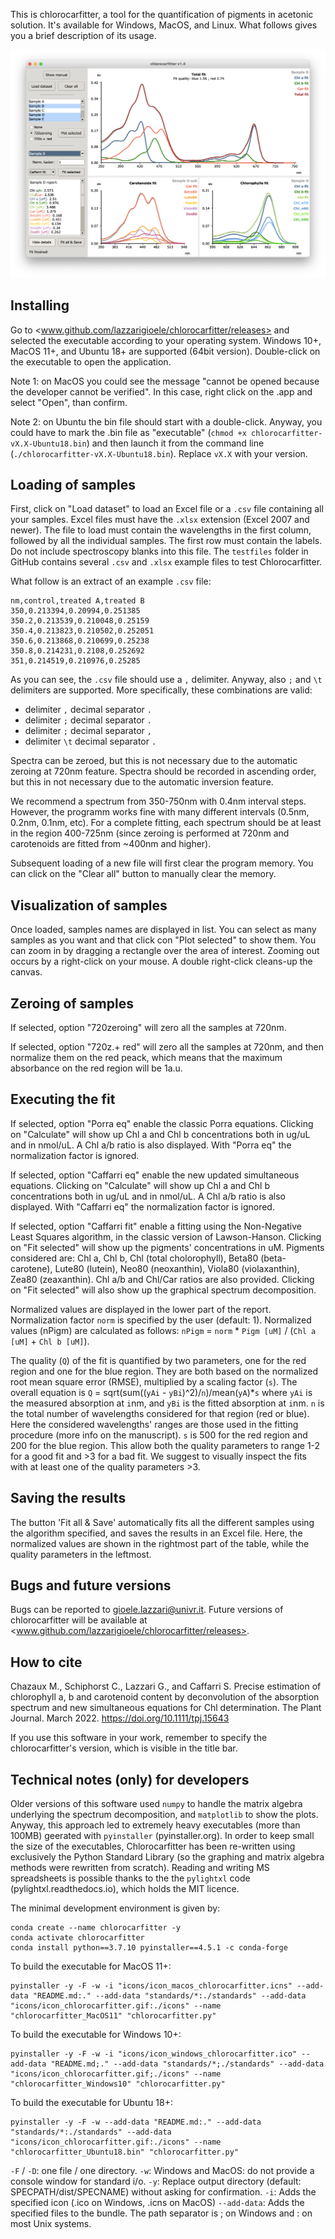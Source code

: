 This is chlorocarfitter, a tool for the quantification of pigments in acetonic solution. It's available for Windows, MacOS, and Linux. What follows gives you a brief description of its usage. 

![screenshot-v1.4.png](icons/screenshot-v1.4.png)

## Installing

Go to <www.github.com/lazzarigioele/chlorocarfitter/releases> and selected the executable according to your operating system. Windows 10+, MacOS 11+, and Ubuntu 18+ are supported (64bit version). Double-click on the executable to open the application. 

Note 1: on MacOS you could see the message "cannot be opened because the developer cannot be verified". In this case, right click on the .app and select "Open", than confirm. 

Note 2: on Ubuntu the bin file should start with a double-click. Anyway, you could have to mark the .bin file as "executable" (`chmod +x chlorocarfitter-vX.X-Ubuntu18.bin`) and then launch it from the command line (`./chlorocarfitter-vX.X-Ubuntu18.bin`). Replace `vX.X` with your version. 

## Loading of samples

First, click on "Load dataset" to load an Excel file or a `.csv` file containing all your samples. Excel files must have the `.xlsx` extension (Excel 2007 and newer). The file to load must contain the wavelengths in the first column, followed by all the individual samples. The first row must contain the labels. Do not include spectroscopy blanks into this file. The `testfiles` folder in GitHub contains several `.csv` and `.xlsx` example files to test Chlorocarfitter. 

What follow is an extract of an example `.csv` file:

    nm,control,treated A,treated B
    350,0.213394,0.20994,0.251385
    350.2,0.213539,0.210048,0.25159
    350.4,0.213823,0.210502,0.252051
    350.6,0.213868,0.210699,0.25238
    350.8,0.214231,0.2108,0.252692
    351,0.214519,0.210976,0.25285

As you can see, the `.csv` file should use a `,` delimiter. Anyway, also `;` and `\t` delimiters are supported. More specifically, these combinations are valid:
- delimiter `,` decimal separator `.` 
- delimiter `;` decimal separator `.`
- delimiter `;` decimal separator `,`
- delimiter `\t` decimal separator `.`

Spectra can be zeroed, but this is not necessary due to the automatic zeroing at 720nm feature. Spectra should be recorded in ascending order, but this in not necessary due to the automatic inversion feature. 

We recommend a spectrum from 350-750nm with 0.4nm interval steps. However, the programm works fine with many different intervals (0.5nm, 0.2nm, 0.1nm, etc). For a complete fitting, each spectrum should be at least in the region 400-725nm (since zeroing is performed at 720nm and carotenoids are fitted from ~400nm and higher).

Subsequent loading of a new file will first clear the program memory. You can click on the "Clear all" button to manually clear the memory. 

## Visualization of samples

Once loaded, samples names are displayed in list. You can select as many samples as you want and that click con "Plot selected" to show them. You can zoom in by dragging a rectangle over the area of interest. Zooming out occurs by a right-click on your mouse. A double right-click cleans-up the canvas.

## Zeroing of samples

If selected, option "720zeroing" will zero all the samples at 720nm.

If selected, option "720z.+ red" will zero all the samples at 720nm, and then normalize them on the red peack, which means that the maximum absorbance on the red region will be 1a.u.

## Executing the fit

If selected, option "Porra eq" enable the classic Porra equations. Clicking on "Calculate" will show up Chl a and Chl b concentrations both in ug/uL and in nmol/uL. A Chl a/b ratio is also displayed. With "Porra eq" the normalization factor is ignored.

If selected, option "Caffarri eq" enable the new updated simultaneous equations. Clicking on "Calculate" will show up Chl a and Chl b concentrations both in ug/uL and in nmol/uL. A Chl a/b ratio is also displayed. With "Caffarri eq" the normalization factor is ignored.

If selected, option "Caffarri fit" enable a fitting using the Non-Negative Least Squares algorithm, in the classic version of Lawson-Hanson. Clicking on "Fit selected" will show up the pigments' concentrations in uM. Pigments considered are: Chl a, Chl b,  Chl (total cholorophyll), Beta80 (beta-carotene), Lute80 (lutein), Neo80 (neoxanthin), Viola80 (violaxanthin), Zea80 (zeaxanthin). Chl a/b and Chl/Car ratios are also provided. Clicking on "Fit selected" will also show up the graphical spectrum decomposition. 

Normalized values are displayed in the lower part of the report. Normalization factor `norm` is specified by the user (default: 1). Normalized values (nPigm) are calculated as follows: `nPigm` = `norm` * `Pigm [uM]` / (`Chl a [uM]` + `Chl b [uM]`). 

The quality (`Q`) of the fit is quantified by two parameters, one for the red region and one for the blue region. They are both based on the normalized root mean square error (RMSE), multiplied by a scaling factor (`s`). The overall equation is `Q` = sqrt(sum((`yAi` - `yBi`)^2)/`n`)/mean(`yA`)*`s` where `yAi` is the measured absorption at `i`nm, and `yBi` is the fitted absorption at `i`nm. `n` is the total number of wavelengths considered for that region (red or blue). Here the considered wavelengths' ranges are those used in the fitting procedure (more info on the manuscript). `s` is 500 for the red region and 200 for the blue region. This allow both the quality parameters to range 1-2 for a good fit and >3 for a bad fit. We suggest to visually inspect the fits with at least one of the quality parameters >3.

## Saving the results

The button 'Fit all & Save' automatically fits all the different samples using the algorithm specified, and saves the results in an Excel file. Here, the normalized values are shown in the rightmost part of the table, while the quality parameters in the leftmost.

## Bugs and future versions

Bugs can be reported to <gioele.lazzari@univr.it>. Future versions of chlorocarfitter will be available at <www.github.com/lazzarigioele/chlorocarfitter/releases>.

## How to cite

Chazaux M., Schiphorst C., Lazzari G., and Caffarri S. Precise estimation of chlorophyll a, b and carotenoid content by deconvolution of the absorption spectrum and new simultaneous equations for Chl determination. The Plant Journal. March 2022. <https://doi.org/10.1111/tpj.15643>

If you use this software in your work, remember to specify the chlorocarfitter's version, which is visible in the title bar.

## Technical notes (only) for developers

Older versions of this software used `numpy` to handle the matrix algebra underlying the spectrum decomposition, and `matplotlib` to show the plots. Anyway, this approach led to extremely heavy executables (more than 100MB) geerated with `pyinstaller` (pyinstaller.org). In order to keep small the size of the executables, Chlorocarfitter has been re-written using exclusively the Python Standard Library (so the graphing and matrix algebra methods were rewritten from scratch). Reading and writing MS spreadsheets is possible thanks to the the `pylightxl` code (pylightxl.readthedocs.io), which holds the MIT licence. 

The minimal development environment is given by:

    conda create --name chlorocarfitter -y
    conda activate chlorocarfitter
    conda install python==3.7.10 pyinstaller==4.5.1 -c conda-forge

To build the executable for MacOS 11+:

    pyinstaller -y -F -w -i "icons/icon_macos_chlorocarfitter.icns" --add-data "README.md:." --add-data "standards/*:./standards" --add-data "icons/icon_chlorocarfitter.gif:./icons" --name "chlorocarfitter_MacOS11" "chlorocarfitter.py"

To build the executable for Windows 10+:

    pyinstaller -y -F -w -i "icons/icon_windows_chlorocarfitter.ico" --add-data "README.md;." --add-data "standards/*;./standards" --add-data "icons/icon_chlorocarfitter.gif;./icons" --name "chlorocarfitter_Windows10" "chlorocarfitter.py"

To build the executable for Ubuntu 18+:

    pyinstaller -y -F -w --add-data "README.md:." --add-data "standards/*:./standards" --add-data "icons/icon_chlorocarfitter.gif:./icons" --name "chlorocarfitter_Ubuntu18.bin" "chlorocarfitter.py"

`-F` / `-D`: one file / one directory.
`-w`: Windows and MacOS: do not provide a console window for standard i/o.
`-y`: Replace output directory (default: SPECPATH/dist/SPECNAME) without asking for confirmation.
`-i`: Adds the specified icon (.ico on Windows, .icns on MacOS)
`--add-data`: Adds the specified files to the bundle. The path separator is ; on Windows and : on most Unix systems.
